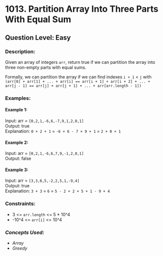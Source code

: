 # 1013. Partition Array Into Three Parts With Equal Sum
## Question Level: Easy
### Description:
Given an array of integers `arr`, return true if we can partition the array into three non-empty parts with equal sums.

Formally, we can partition the array if we can find indexes `i + 1` < `j` with `(arr[0] + arr[1] + ... + arr[i] == arr[i + 1] + arr[i + 2] + ... + arr[j - 1] == arr[j] + arr[j + 1] + ... + arr[arr.length - 1])`

### Examples:
#### Example 1:

Input: arr = `[0,2,1,-6,6,-7,9,1,2,0,1]`<br>
Output: true<br>
Explanation: `0 + 2 + 1` = `-6 + 6 - 7 + 9 + 1` = `2 + 0 + 1`<br>
#### Example 2:

Input: arr = `[0,2,1,-6,6,7,9,-1,2,0,1]`<br>
Output: false<br>
#### Example 3:

Input: arr = `[3,3,6,5,-2,2,5,1,-9,4]`<br>
Output: true<br>
Explanation: `3 + 3` = `6` = `5 - 2 + 2 + 5 + 1 - 9 + 4`<br>

### Constraints:

- 3 <= `arr.length` <= 5 * 10^4
- -10^4 <= `arr[i]` <= 10^4

### <i>Concepts Used:
- Array
- Greedy </i>